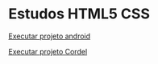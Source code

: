 # Estudos HTML5 CSS
 
<a href="https://henrique-angelod.github.io/Estudos-HTML5-CSS/Exerc%C3%ADcios/d010/android.html">Executar projeto android</a>

<a href="https://henrique-angelod.github.io/Estudos-HTML5-CSS/Exerc%C3%ADcios/d012/">Executar projeto Cordel</a>